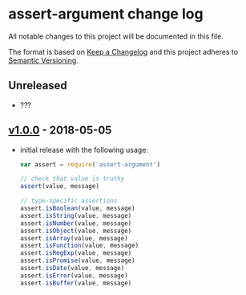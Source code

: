 # assert-argument change log

All notable changes to this project will be documented in this file.

The format is based on [Keep a Changelog](http://keepachangelog.com/) and this project adheres to [Semantic Versioning](http://semver.org/).

## Unreleased

* ???

## [v1.0.0] - 2018-05-05

- initial release with the following usage:
  ```js
  var assert = require('assert-argument')

  // check that value is truthy
  assert(value, message)

  // type-specific assertions
  assert.isBoolean(value, message)
  assert.isString(value, message)
  assert.isNumber(value, message)
  assert.isObject(value, message)
  assert.isArray(value, message)
  assert.isFunction(value, message)
  assert.isRegExp(value, message)
  assert.isPromise(value, message)
  assert.isDate(value, message)
  assert.isError(value, message)
  assert.isBuffer(value, message)
  ```

[v1.0.0]: https://github.com/sethvincent/assert-argument/compare/master...v1.0.0

